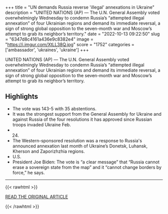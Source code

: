 +++
title = "UN demands Russia reverse 'illegal' annexations in Ukraine"
description = "UNITED NATIONS (AP) — The U.N. General Assembly voted overwhelmingly Wednesday to condemn Russia’s “attempted illegal annexation” of four Ukrainian regions and demand its immediate reversal, a sign of strong global opposition to the seven-month war and Moscow’s attempt to grab its neighbor’s territory."
date = "2022-10-13 09:22:50"
slug = "6347d8c4161a436e9c8382e4"
image = "https://i.imgur.com/XtLL38Q.jpg"
score = "1752"
categories = ['ambassador', 'ukraines', 'ukraine']
+++

UNITED NATIONS (AP) — The U.N. General Assembly voted overwhelmingly Wednesday to condemn Russia’s “attempted illegal annexation” of four Ukrainian regions and demand its immediate reversal, a sign of strong global opposition to the seven-month war and Moscow’s attempt to grab its neighbor’s territory.

## Highlights

- The vote was 143-5 with 35 abstentions.
- It was the strongest support from the General Assembly for Ukraine and against Russia of the four resolutions it has approved since Russian troops invaded Ukraine Feb.
- 24.
- The Western-sponsored resolution was a response to Russia's announced annexation last month of Ukraine’s Donetsk, Luhansk, Kherson and Zaporizhzhia regions.
- U.S.
- President Joe Biden: The vote is “a clear message” that “Russia cannot erase a sovereign state from the map” and it “cannot change borders by force,” he says.

---

{{< rawhtml >}}
  <p class="article-category">
    <a target="_blank" href="https://apnews.com/article/russia-ukraine-middle-east-syria-united-nations-fd7ede16dec560ebb49f9465644de1b1?utm_source=homepage&amp;utm_medium=TopNews&amp;utm_campaign=position_08">READ THE ORIGINAL ARTICLE</a>
  </p>
{{< /rawhtml >}}
